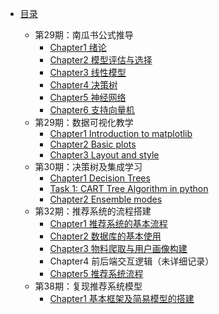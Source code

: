 * [目录](README.md)
  
    * 第29期：南瓜书公式推导
        * [Chapter1 绪论](27_eatingmelon/chapter1.md)
        * [Chapter2 模型评估与选择](27_eatingmelon/chapter2.md)
        * [Chapter3 线性模型](27_eatingmelon/chapter3.md)
        * [Chapter4 决策树](27_eatingmelon/chapter4.md)
        * [Chapter5 神经网络](27_eatingmelon/chapter5.md)
        * [Chapter6 支持向量机](27_eatingmelon/chapter6.md)
    
    - 第29期：数据可视化教学
      * [Chapter1 Introduction to matplotlib](29_Matplotlib/ch1.md)
      * [Chapter2 Basic plots](29_Matplotlib/ch2.md)
      * [Chapter3 Layout and style](29_Matplotlib/ch3.md)
    - 第30期：决策树及集成学习
      - [Chapter1 Decision Trees](30_Decisiontree/Chapter1.md)
      - [Task 1: CART Tree Algorithm in python](30_Decisiontree/Task2.md)
      - [Chapter2 Ensemble modes](30_Decisiontree/Chapter2.md)
    - 第32期：推荐系统的流程搭建
      - [Chapter1 推荐系统的基本流程](32_Recomentdation/Chapter1.md)
      - [Chapter2 数据库的基本使用](32_Recomentdation/Chapter2.md)
      - [Chapter3 物料爬取与用户画像构建](32_Recomentdation/Chapter3.md)
      - Chapter4 前后端交互逻辑（未详细记录）
      - [Chapter5 推荐系统流程](32_Recomentdation/Chapter5.md)
    - 第38期：复现推荐系统模型
      - [Chapter1 基本框架及简易模型的搭建](38_rechub/Chapter1.md)

